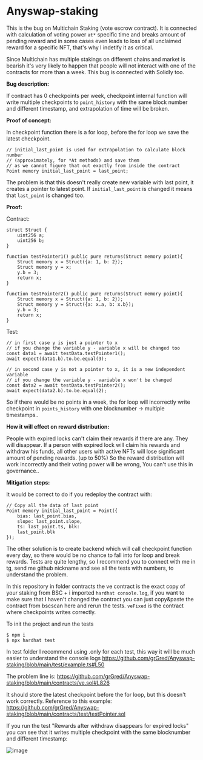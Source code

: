 # Anyswap-staking

This is the bug on Multichain Staking (vote escrow contract). It is connected with calculation of voting power `at*` specific time and breaks amount of pending reward and in some cases even leads to loss of all unclaimed reward for a specific NFT, that's why I indetify it as critical.

Since Multichain has multiple stakings on different chains and market is bearish it's very likely to happen that people will not interact with one of the contracts for more than a week. This bug is connected with Solidly too. 

**Bug description:**

If contract has 0 checkpoints per week, checkpoint internal function will write multiple checkpoints to `point_history` with the same block number and different timestamp, and extrapolation of time will be broken.

**Proof of concept:**

In checkpoint function there is a for loop, before the for loop we save the latest checkpoint.

```Solidity
// initial_last_point is used for extrapolation to calculate block number
// (approximately, for *At methods) and save them
// as we cannot figure that out exactly from inside the contract
Point memory initial_last_point = last_point;
```

The problem is that this doesn't really create new variable with last point, it creates a pointer to latest point.
If `initial_last_point` is changed it means that `last_point` is changed too.

**Proof:**

Contract:
```Solidity
struct Struct {
    uint256 a;
    uint256 b;
}

function testPointer1() public pure returns(Struct memory point){
    Struct memory x = Struct({a: 1, b: 2});
    Struct memory y = x;
    y.b = 3;
    return x;
}

function testPointer2() public pure returns(Struct memory point){
    Struct memory x = Struct({a: 1, b: 2});
    Struct memory y = Struct({a: x.a, b: x.b});
    y.b = 3;
    return x;
}
```

Test:
```
// in first case y is just a pointer to x
// if you change the variable y - variable x will be changed too
const data1 = await testData.testPointer1();
await expect(data1.b).to.be.equal(3);

// in second case y is not a pointer to x, it is a new independent variable
// if you change the variable y - variable x won't be changed
const data2 = await testData.testPointer2();
await expect(data2.b).to.be.equal(2);
```

So if there would be no points in a week, the for loop will incorrectly write checkpoint in `points_history` with one blocknumber -> multiple timestamps..

**How it will effect on reward distribution:**

People with expired locks can't claim their rewards if there are any. They will disappear.
If a person with expired lock will claim his rewards and withdraw his funds, all other users with active NFTs will lose significant amount of pending rewards. (up to 50%)
So the reward distribution will work incorrectly and their voting power will be wrong, You can't use this in governance..

**Mitigation steps:**

It would be correct to do if you redeploy the contract with:
```Solidity
// Copy all the data of last point
Point memory initial_last_point = Point({
    bias: last_point.bias,
    slope: last_point.slope,
    ts: last_point.ts, blk:
    last_point.blk
});
```
The other solution is to create backend which will call checkpoint function every day, so there would be no chance to fall into for loop and break rewards.
Tests are quite lengthy, so I recommend you to connect with me in tg, send me github nickname and see all the tests with numbers, to understand the problem.

In this repository in folder contracts the ve contract is the exact copy of your staking from BSC + i imported `hardhat console.log`, if you want to make sure that I haven't changed the contract you can just copy&paste the contract from bscscan here and rerun the tests. `veFixed` is the contract where checkpoints writes correctly.

To init the project and run the tests
```
$ npm i
$ npx hardhat test
```

In test folder I recommend using .only for each test, this way it will be much easier to understand the console logs
https://github.com/grGred/Anyswap-staking/blob/main/test/example.ts#L50

The problem line is: https://github.com/grGred/Anyswap-staking/blob/main/contracts/ve.sol#L826

It should store the latest checkpoint before the for loop, but this doesn't work correctly. Reference to this example:
https://github.com/grGred/Anyswap-staking/blob/main/contracts/test/testPointer.sol

If you run the test "Rewards after withdraw disappears for expired locks" you can see that it writes multiple checkpoint with the same blocknumber and different timestamp:

![image](https://user-images.githubusercontent.com/81467635/186917334-0cb01837-ac86-4ad3-9318-8ecc85041b9c.png)
